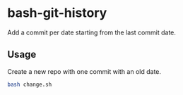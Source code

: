 # bash-git-history

Add a commit per date starting from the last commit date.

## Usage

Create a new repo with one commit with an old date.

```bash
bash change.sh
```
